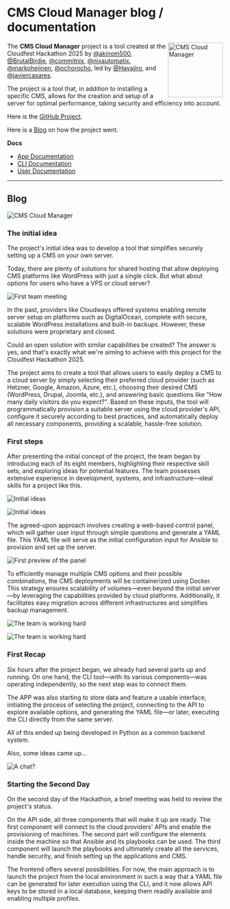 # CMS Cloud Manager blog / documentation

<img src="https://raw.githubusercontent.com/cmscloudmanager/docs/refs/heads/main/image/cmscloudmanager.png" alt="CMS Cloud Manager" width="128" align="right">

The **CMS Cloud Manager** project is a tool created at the Cloudfest Hackathon 2025 by [@akinom500](https://github.com/akinom500), [@BrutalBirdie](https://github.com/BrutalBirdie), [@commitnix](https://github.com/commitnix), [@nixautomatix](https://github.com/nixautomatix), [@markoheijnen](https://github.com/markoheijnen), [@ochorocho](https://github.com/ochorocho), led by [@Hayajiro](https://github.com/Hayajiro), and [@javiercasares](https://github.com/javiercasares).

The project is a tool that, in addition to installing a specific CMS, allows for the creation and setup of a server for optimal performance, taking security and efficiency into account.

Here is the [GitHub Project](https://github.com/cmscloudmanager).

Here is a [Blog](#blog) on how the project went.

**Docs**

- [App Documentation](app.md)
- [CLI Documentation](cli.md)
- [User Documentation](user.md)

---

## Blog

![CMS Cloud Manager](https://raw.githubusercontent.com/cmscloudmanager/docs/refs/heads/main/image/photo-004.jpeg)

### The initial idea

The project's initial idea was to develop a tool that simplifies securely setting up a CMS on your own server.

Today, there are plenty of solutions for shared hosting that allow deploying CMS platforms like WordPress with just a single click. But what about options for users who have a VPS or cloud server?

![First team meeting](https://raw.githubusercontent.com/cmscloudmanager/docs/refs/heads/main/image/photo-001.jpeg)

In the past, providers like Cloudways offered systems enabling remote server setup on platforms such as DigitalOcean, complete with secure, scalable WordPress installations and built-in backups. However, these solutions were proprietary and closed.

Could an open solution with similar capabilities be created? The answer is yes, and that's exactly what we're aiming to achieve with this project for the Cloudfest Hackathon 2025.

The project aims to create a tool that allows users to easily deploy a CMS to a cloud server by simply selecting their preferred cloud provider (such as Hetzner, Google, Amazon, Azure, etc.), choosing their desired CMS (WordPress, Drupal, Joomla, etc.), and answering basic questions like "How many daily visitors do you expect?". Based on these inputs, the tool will programmatically provision a suitable server using the cloud provider's API, configure it securely according to best practices, and automatically deploy all necessary components, providing a scalable, hassle-free solution.

### First steps

After presenting the initial concept of the project, the team began by introducing each of its eight members, highlighting their respective skill sets, and exploring ideas for potential features. The team possesses extensive experience in development, systems, and infrastructure—ideal skills for a project like this.

![Initial ideas](https://raw.githubusercontent.com/cmscloudmanager/docs/refs/heads/main/image/photo-005.jpeg)

![Initial ideas](https://raw.githubusercontent.com/cmscloudmanager/docs/refs/heads/main/image/photo-006.jpeg)

The agreed-upon approach involves creating a web-based control panel, which will gather user input through simple questions and generate a YAML file. This YAML file will serve as the initial configuration input for Ansible to provision and set up the server.

![First preview of the panel](https://raw.githubusercontent.com/cmscloudmanager/docs/refs/heads/main/image/screenshot-first.png)

To efficiently manage multiple CMS options and their possible combinations, the CMS deployments will be containerized using Docker. This strategy ensures scalability of volumes—even beyond the initial server—by leveraging the capabilities provided by cloud platforms. Additionally, it facilitates easy migration across different infrastructures and simplifies backup management.

![The team is working hard](https://raw.githubusercontent.com/cmscloudmanager/docs/refs/heads/main/image/photo-002.jpeg)

![The team is working hard](https://raw.githubusercontent.com/cmscloudmanager/docs/refs/heads/main/image/photo-003.jpeg)

### First Recap

Six hours after the project began, we already had several parts up and running. On one hand, the CLI tool—with its various components—was operating independently, so the next step was to connect them.

The APP was also starting to store data and feature a usable interface, initiating the process of selecting the project, connecting to the API to explore available options, and generating the YAML file—or later, executing the CLI directly from the same server.

All of this ended up being developed in Python as a common backend system.

Also, some ideas came up...

![A chat?](https://raw.githubusercontent.com/cmscloudmanager/docs/refs/heads/main/image/screenshot-chat.png)

### Starting the Second Day

On the second day of the Hackathon, a brief meeting was held to review the project's status.

On the API side, all three components that will make it up are ready. The first component will connect to the cloud providers' APIs and enable the provisioning of machines. The second part will configure the elements inside the machine so that Ansible and its playbooks can be used. The third component will launch the playbooks and ultimately create all the services, handle security, and finish setting up the applications and CMS.

The frontend offers several possibilities. For now, the main approach is to launch the project from the local environment in such a way that a YAML file can be generated for later execution using the CLI, and it now allows API keys to be stored in a local database, keeping them readily available and enabling multiple profiles.
